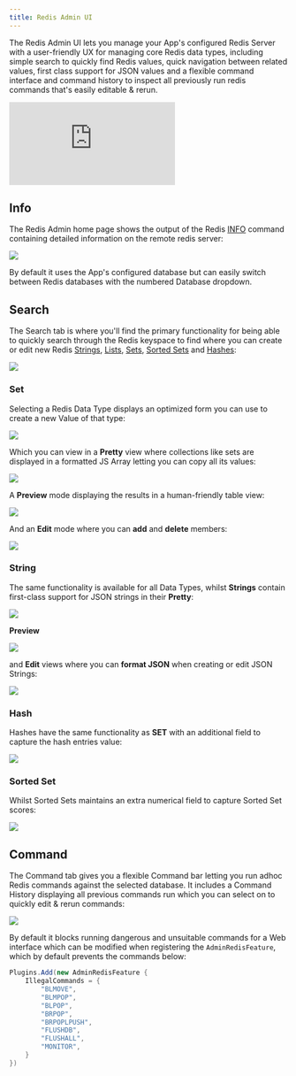 ```yaml
---
title: Redis Admin UI
---
```


The Redis Admin UI lets you manage your App's configured Redis Server with a user-friendly UX for managing core Redis data types, including simple search to quickly find Redis values, quick navigation between related values, first class support for JSON values and a flexible command interface and command history to inspect all previously run redis commands that's easily editable & rerun.

<iframe class="video-hd" src="https://www.youtube.com/embed/K4459zrrxOY" frameborder="0" allow="accelerometer; autoplay; clipboard-write; encrypted-media; gyroscope; picture-in-picture" allowfullscreen></iframe>

## Info

The Redis Admin home page shows the output of the Redis [INFO](https://redis.io/commands/info/) command containing detailed information on the remote redis server:

![](/images/admin-ui/admin-ui-redis.png)

By default it uses the App's configured database but can easily switch between Redis databases with the numbered Database dropdown.

## Search

The Search tab is where you'll find the primary functionality for being able to quickly search through the Redis keyspace to find where you can create or edit new Redis [Strings](https://redis.io/docs/data-types/strings/), [Lists](https://redis.io/docs/data-types/lists/), [Sets](https://redis.io/docs/data-types/sets/), [Sorted Sets](https://redis.io/docs/data-types/sorted-sets/) and [Hashes](https://redis.io/docs/data-types/hashes/):

![](/images/admin-ui/admin-ui-redis-new.png)

### Set

Selecting a Redis Data Type displays an optimized form you can use to create a new Value of that type:

![](/images/admin-ui/admin-ui-redis-new-set.png)

Which you can view in a **Pretty** view where collections like sets are displayed in a formatted JS Array letting you can copy all its values:

![](/images/admin-ui/admin-ui-redis-set-pretty.png)

A **Preview** mode displaying the results in a human-friendly table view:

![](/images/admin-ui/admin-ui-redis-set-preview.png)

And an **Edit** mode where you can **add** and **delete** members:

![](/images/admin-ui/admin-ui-redis-set-edit.png)

### String

The same functionality is available for all Data Types, whilst **Strings** contain first-class support for JSON strings in their **Pretty**:

![](/images/admin-ui/admin-ui-redis-string-pretty.png)

**Preview**

![](/images/admin-ui/admin-ui-redis-string-preview.png)

and **Edit** views where you can **format JSON** when creating or edit JSON Strings:

![](/images/admin-ui/admin-ui-redis-string-edit.png)

### Hash

Hashes have the same functionality as **SET** with an additional field to capture the hash entries value:

![](/images/admin-ui/admin-ui-redis-hash-edit.png)

### Sorted Set

Whilst Sorted Sets maintains an extra numerical field to capture Sorted Set scores:

![](/images/admin-ui/admin-ui-redis-zset-edit.png)

## Command

The Command tab gives you a flexible Command bar letting you run adhoc Redis commands against the selected database. It includes a Command History displaying all previous commands run which you can select on to quickly edit & rerun commands:

![](/images/admin-ui/admin-ui-redis-command.png)

By default it blocks running dangerous and unsuitable commands for a Web interface which can be modified when registering the `AdminRedisFeature`, which by default prevents the commands below:

```csharp
Plugins.Add(new AdminRedisFeature {
    IllegalCommands = {
        "BLMOVE",
        "BLMPOP",
        "BLPOP",
        "BRPOP",
        "BRPOPLPUSH",
        "FLUSHDB",
        "FLUSHALL",
        "MONITOR",
    }
})
```
